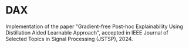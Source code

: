 # DAX
Implementation of the paper "Gradient-free Post-hoc Explainability Using Distillation Aided Learnable Approach", accepted in IEEE Journal of Selected Topics in Signal Processing (JSTSP), 2024.
